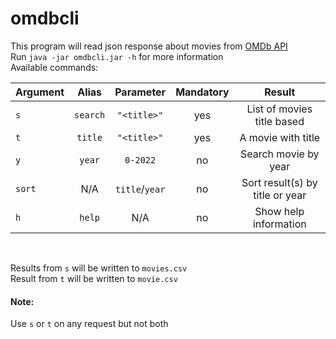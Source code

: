 # omdbcli
This program will read json response about movies from  [OMDb API](https://www.omdbapi.com/) </br>
Run `java -jar omdbcli.jar -h` for more information </br>
Available commands: </br>


| Argument       | Alias           | Parameter  | Mandatory | Result | 
| :------------- |:-------------:| :-----:| :-----:| :-----:|
| `s`      | `search` | `"<title>"` | yes | List of movies title based |
| `t`      | `title`      |  `"<title>"` | yes | A movie with title |
| `y`      | `year`      |  `0-2022` | no | Search movie by year |
| `sort`      | N/A      |  `title`/`year` | no | Sort result(s) by title or year |
| `h`      | `help`      |  N/A | no | Show help information |
</br>

Results from `s` will be written to `movies.csv` </br>
Result from `t` will be written to `movie.csv` </br>

#### Note:
Use `s` or `t` on any request but not both
